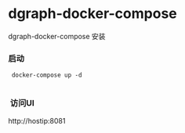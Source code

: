 # dgraph-docker-compose
dgraph-docker-compose 安装

###  启动  


```
 docker-compose up -d
 
```

###  访问UI
http://hostip:8081
